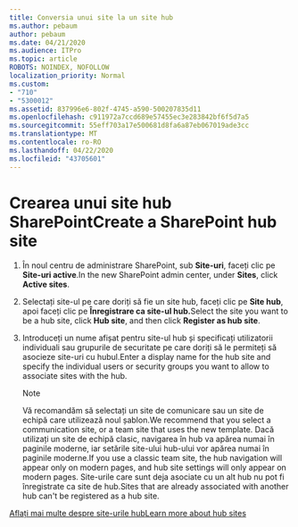 ```yaml
---
title: Conversia unui site la un site hub
ms.author: pebaum
author: pebaum
ms.date: 04/21/2020
ms.audience: ITPro
ms.topic: article
ROBOTS: NOINDEX, NOFOLLOW
localization_priority: Normal
ms.custom:
- "710"
- "5300012"
ms.assetid: 837996e6-802f-4745-a590-500207835d11
ms.openlocfilehash: c911972a7ccd689e57455ec3e283842bf6f5d7a5
ms.sourcegitcommit: 55eff703a17e500681d8fa6a87eb067019ade3cc
ms.translationtype: MT
ms.contentlocale: ro-RO
ms.lasthandoff: 04/22/2020
ms.locfileid: "43705601"
---
```

# <a name="create-a-sharepoint-hub-site"></a><span data-ttu-id="3d3cf-102">Crearea unui site hub SharePoint</span><span class="sxs-lookup"><span data-stu-id="3d3cf-102">Create a SharePoint hub site</span></span>

1. <span data-ttu-id="3d3cf-103">În noul centru de administrare SharePoint, sub **Site-uri**, faceți clic pe **Site-uri active**.</span><span class="sxs-lookup"><span data-stu-id="3d3cf-103">In the new SharePoint admin center, under **Sites**, click **Active sites**.</span></span>

2. <span data-ttu-id="3d3cf-104">Selectați site-ul pe care doriți să fie un site hub, faceți clic pe **Site hub**, apoi faceți clic pe **Înregistrare ca site-ul hub.**</span><span class="sxs-lookup"><span data-stu-id="3d3cf-104">Select the site you want to be a hub site, click **Hub site**, and then click **Register as hub site**.</span></span>

3. <span data-ttu-id="3d3cf-105">Introduceți un nume afișat pentru site-ul hub și specificați utilizatorii individuali sau grupurile de securitate pe care doriți să le permiteți să asocieze site-uri cu hubul.</span><span class="sxs-lookup"><span data-stu-id="3d3cf-105">Enter a display name for the hub site and specify the individual users or security groups you want to allow to associate sites with the hub.</span></span>

    > [!NOTE]
    >  <span data-ttu-id="3d3cf-106">Vă recomandăm să selectați un site de comunicare sau un site de echipă care utilizează noul șablon.</span><span class="sxs-lookup"><span data-stu-id="3d3cf-106">We recommend that you select a communication site, or a team site that uses the new template.</span></span> <span data-ttu-id="3d3cf-107">Dacă utilizați un site de echipă clasic, navigarea în hub va apărea numai în paginile moderne, iar setările site-ului hub-ului vor apărea numai în paginile moderne.</span><span class="sxs-lookup"><span data-stu-id="3d3cf-107">If you use a classic team site, the hub navigation will appear only on modern pages, and hub site settings will only appear on modern pages.</span></span> <span data-ttu-id="3d3cf-108">Site-urile care sunt deja asociate cu un alt hub nu pot fi înregistrate ca site de hub.</span><span class="sxs-lookup"><span data-stu-id="3d3cf-108">Sites that are already associated with another hub can't be registered as a hub site.</span></span>
  
[<span data-ttu-id="3d3cf-109">Aflați mai multe despre site-urile hub</span><span class="sxs-lookup"><span data-stu-id="3d3cf-109">Learn more about hub sites</span></span>](https://go.microsoft.com/fwlink/?linkid=869149)
  